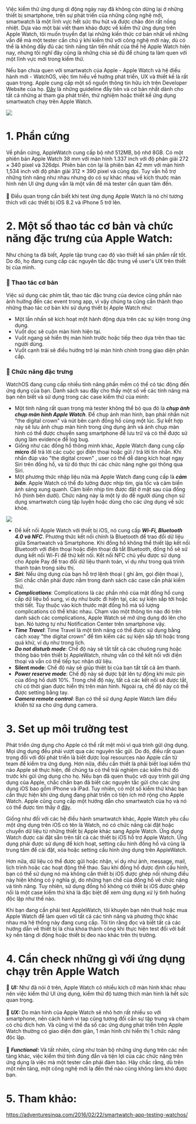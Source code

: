 Việc kiểm thử ứng dụng di động ngày nay đã không còn dừng lại ở những thiết bị smartphone, trên sự phát triển của những công nghệ mới, smartwatch là một lĩnh vực hết sức thu hút và được chào đón rất nồng nhiệt. Dựa vào một bài viết tham khảo được về kiểm thử ứng dụng trên Apple Watch, tôi muốn truyền đạt lại những kiến thức cơ bản nhất về những vấn đề mà một tester cần chú ý khi kiểm thử với công nghệ mới này, dù có thể là không đầy đủ các tính năng tân tiến nhất của thế hệ Apple Watch hiện nay, nhưng tôi nghĩ đây cũng là những chia sẻ đủ để chúng ta làm quen với một lĩnh vực mới trong kiểm thử.

Nếu bạn chưa quen với smartwatch của Apple - Apple Watch và hệ điều hành mới -  WatchOS,  việc tìm hiểu về hướng phát triển, UX và thiết kế là rất quan trọng. Apple cung cấp một số nguồn thông tin hữu ích trên Developer Website của họ. [Đây](https://developer.apple.com/design/human-interface-guidelines/watchos/overview/getting-started/) là những guideline đầy tiên và cơ bản nhất dành cho tất cả những ai tham gia phát triển, thử nghiệm hoặc thiết kế ứng dụng smartwatch chạy trên Apple Watch.

![](https://images.viblo.asia/065eed6e-3105-4b6d-a17f-91ea69d5f4f8.jpg)

# 1. Phần cứng

Về phần cứng, AppleWatch cung cấp bộ nhớ 512MB, bộ nhớ 8GB. Có một phiên bản Apple Watch 38 mm với màn hình 1.337 inch với độ phân giải 272 × 340 pixel và 326dpi. Phiên bản còn lại là phiên bản 42 mm với màn hình 1,534 inch với độ phân giải 312 × 390 pixel và cùng dpi.  Tuy vẫn hỗ trợ những tính năng như nhau nhưng do có sự khác nhau về kích thước màn hình nên UI ứng dụng vẫn là một vấn đề mà tester cần quan tâm đến. <br/><br/>
:star2:   Điều quan trọng cần biết khi test ứng dụng Apple Watch là nó chỉ tương thích với các thiết bị  iOS 8.2 và iPhone 5 trở lên.

# 2. Một số thao tác cơ bản và chức năng đặc trưng của Apple Watch:
Như chúng ta đã biết, Apple tập trung cao độ vào thiết kế sản phẩm rất tốt. Do đó, họ đang cung cấp các nguyên tắc đặc trưng về user's UX trên thiết bị của mình.

 ### :star2: Thao tác cơ bản
Việc sử dụng các phím tắt, thao tác đặc trưng của device cũng phần nào ảnh hưởng đến các event trong app, vì vậy chúng ta cũng cần thành thạo những thao tác cơ bản khi sử dụng thiết bị Apple Watch như:
- Một lần nhấn sẽ kích hoạt một hành động dựa trên các sự kiện trong ứng dụng.
- Vuốt dọc sẽ cuộn màn hình hiện tại.
- Vuốt ngang sẽ hiển thị màn hình trước hoặc tiếp theo dựa trên thao tác người dùng.
- Vuốt cạnh trái sẽ điều hướng trở lại màn hình chính trong giao diện phân cấp.

### :star2: Chức năng đặc trưng
WatchOS đang cung cấp nhiều tính năng phần mềm có thể có tác động đến ứng dụng của bạn. Danh sách sau đây cho thấy một số về các tính năng mà bạn nên biết và sử dụng trong các case kiểm thử của mình:

- Một tính năng rất quan trọng mà tester không thể bỏ qua đó là ***chụp ảnh chụp màn hình Apple Watch***. Để chụp ảnh màn hình, bạn phải nhấn nút "the digital crown" và nút bên cạnh đồng hồ cùng một lúc. Sự kết hợp này sẽ lưu ảnh chụp màn hình trong ứng dụng ảnh và ảnh chụp màn hình có thể được chuyển sang smartphone để lưu trữ và có thể được sử dụng làm evidence để log bug.
- Giống như các đồng hồ thông minh khác, Apple Watch đang cung cấp **micro** để trả lời các cuộc gọi điện thoại hoặc gửi / trả lời tin nhắn. Khi nhấn đúp vào  "the digital crown" , user có thể dễ dàng kích hoạt ngay Siri trên đồng hồ, và từ đó thực thi các chức năng nghe gọi thông qua Siri.
- Một phương thức nhập liệu nữa mà Apple Watch đang cung cấp là ***cảm biến***. Apple Watch có thể đo lường được nhịp tim, gia tốc và cảm biến ánh sáng xung quanh. Cảm biến nhịp tim được đặt ở mặt sau của đồng hồ (hình bên dưới). Chức năng này là một lý do để người dùng chọn sử dụng smartwatch cùng tập luyện hoặc dùng cho các ứng dụng về sức khỏe.

![](https://images.viblo.asia/8debb2e9-a50f-4df5-a685-c897d93bc509.jpg)

- Để kết nối Apple Watch với thiết bị iOS, nó cung cấp ***Wi-Fi, Bluetooth 4.0 và NFC***. Phương thức kết nối chính là Bluetooth để trao đổi dữ liệu giữa Smartwatch và Smartphone. Khi đồng hồ không thể thiết lập kết nối Bluetooth với điện thoại hoặc điện thoại đã tắt Bluetooth, đồng hồ sẽ sử dụng kết nối Wi-Fi để thử kết nối. Kết nối NFC chủ yếu được sử dụng cho Apple Pay để trao đổi dữ liệu thanh toán, ví dụ như trong quá trình thanh toán trong siêu thị.
- ***Siri***: Nếu ứng dụng của bạn hỗ trợ lệnh thoại ( ghi âm, gọi điện thoại ), Siri chắc chắn phải được nằm trong danh sách các case cần phải kiểm thử.
- ***Complications***: Complications là các phần nhỏ của mặt đồng hồ cung cấp dữ liệu bổ sung, ví dụ như bước đi hiện tại, các sự kiện sắp tới hoặc thời tiết. Tùy thuộc vào kích thước mặt đồng hồ mà số lượng complications có thể khác nhau. Chạm vào một thông tin nào đó trên danh sách các complications, Apple Watch sẽ mở ứng dụng đó lên cho bạn. Nó tương tự như Notification Center trên smartphone vậy.
- ***Time Travel***: Time Travel là một tính năng có thể được sử dụng bằng cách xoay "the digital crown" để tìm kiếm các sự kiện sắp tới hoặc trong quá khứ, ví dụ như trong lịch.
- ***Do not disturb mode***: Chế độ này sẽ tắt tất cả các chuông rung hoặc thông báo trên thiết bị AppleWatch, nhưng vẫn có thể kết nối với điện thoại và vẫn có thể tiếp tục nhận dữ liệu.
- **Silent mode**: Chế độ này sẽ giúp thiệt bị của bạn tắt tất cả âm thanh.
- ***Power reserve mode***: Chế độ này sẽ được bật lên tự động khi mức pin của đồng hồ dưới 10%. Trong chế độ này, tất cả các kết nối sẽ được tắt, chỉ có thời gian được hiển thị trên màn hình. Ngoài ra, chế độ này có thể được setting bằng tay.
- ***Camera remote control***: Bạn có thể sử dụng Apple Watch làm điều khiển từ xa cho ứng dụng camera.

# 3. Set up môi trường test
Phát triển ứng dụng cho Apple có thể rất mệt mỏi vì quá trình gửi ứng dụng. Mọi ứng dụng đều phải vượt qua các nguyên tắc gửi. Do đó, điều rất quan trọng đối với đội phát triển là biết được loại resources nào Apple cần từ team để kiểm tra ứng dụng. Hơn nữa, điều cần thiết là phải biết loại kiểm thử nào Apple sẽ thực hiện, để chúng ta có thể trải nghiệm các kiểm thử đó trước khi gửi ứng dụng cho họ. Nếu bạn đã quen thuộc với quy trình gửi ứng dụng của Apple, chắc chắn bạn đã biết các nguyên tắc gửi cho các ứng dụng iOS bao gồm iPhone và iPad. Tuy nhiên, có một số kiểm thử khác bạn cần thực hiện khi ứng dụng đang phát triển có tiện ích mở rộng cho Apple Watch. Apple cũng cung cấp một hướng dẫn cho smartwatch của họ và nó có thể được tìm thấy ở [đây](https://developer.apple.com/watchos/submit/). 

Giống như đối với các hệ điều hành smartwatch khác, Apple Watch yêu cầu một ứng dụng trên iOS có tên là Watch, nó có chức năng cài đặt hoặc chuyển dữ liệu từ những thiết bị Apple khác sang Apple Watch. Ứng dụng Watch được cài đặt sẵn trên tất cả các thiết bị iOS hỗ trợ Apple Watch. Ứng dụng phải được sử dụng để kích hoạt, setting cấu hình đồng hồ và cũng là trung tâm để cài đặt, xóa hoặc setting cấu hình ứng dụng trên AppleWatch. 

Hơn nữa, dữ liệu có thể được gửi hoặc nhận, ví dụ như ảnh, message, mail, lịch trình hoặc các hoạt động thể thao. Sau khi đồng hồ được định cấu hình, bạn có thể sử dụng nó mà không cần thiết bị iOS được ghép nối nhưng điều này hiện không có ý nghĩa gì, do những hạn chế của đồng hồ về chức năng và tính năng. Tuy nhiên, sử dụng đồng hồ không có thiết bị iOS được ghép nối là một case kiểm thử khá là đặc biệt để xem ứng dụng xử lý tình huống độc lập như thế nào.

Khi bạn đang cần phải test AppleWatch, tôi khuyên bạn nên thuê hoặc mua Apple Watch để làm quen với tất cả các tính năng và phương thức khác nhau mà hệ thống này đang cung cấp. Tôi tin rằng đọc và biết tất cả các hướng dẫn về thiết bị là chìa khóa thành công khi thực hiện test đối với bất kỳ nền tảng di động hoặc thiết bị đeo nào khác trên thị trường.

# 4. Cần check những gì với ứng dụng chạy trên Apple Watch
:star2:  ***UI:*** Như đã nói ở trên, Apple Watch có nhiều kích cỡ màn hình khác nhau nên việc kiểm thử UI ứng dụng, kiểm thử độ tương thích màn hình là hết sức quan trọng.<br/><br/>
:star2:  ***UX:*** Do màn  hình của Apple Watch sẽ nhỏ hơn rất nhiều so với smartphone, nên cách hành vi tap cũng tương đối cần sự tập trung và chạm có chủ đích hơn. Và cũng vì thế đa số các ứng dụng phát triển trên Apple Watch thường có giao diện đơn giản, 1 màn hình chỉ hiển thị 1 chức năng độc lập.<br/><br/>
:star2:  ***Functional:*** Và tất nhiên, cũng như toàn bộ những ứng dụng trên các nền tảng khác, việc kiểm thử tính đúng đắn và tiện lợi của các chức năng trên ứng dụng là việc mà một tester cần phải đảm bảo. Hãy chắc rằng, dù trên một nền tảng, một công nghệ mới lạ đến thế nào cũng không làm khó được bạn. 

# 5. Tham khảo:
https://adventuresinqa.com/2016/02/22/smartwatch-app-testing-watchos/